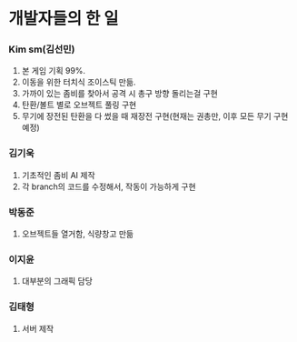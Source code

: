 # 개발자들의 한 일   

### Kim sm(김선민)  
1. 본 게임 기획 99%.
2. 이동을 위한 터치식 조이스틱 만듦.
3. 가까이 있는 좀비를 찾아서 공격 시 총구 방향 돌리는걸 구현
4. 탄환/볼트 별로 오브젝트 풀링 구현
5. 무기에 장전된 탄환을 다 썼을 때 재장전 구현(현재는 권총만, 이후 모든 무기 구현 예정)

### 김기욱  
1. 기초적인 좀비 AI 제작
2. 각 branch의 코드를 수정해서, 작동이 가능하게 구현

### 박동준  
1. 오브젝트들 열거함, 식량창고 만듦

### 이지윤
1. 대부분의 그래픽 담당

### 김태형
1. 서버 제작
